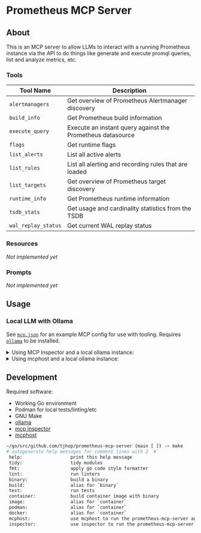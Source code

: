 # Prometheus MCP Server

## About
This is an MCP server to allow LLMs to interact with a running Prometheus instance via the API to do things like generate and execute promql queries, list and analyze metrics, etc.

### Tools

| Tool Name | Description |
| --- | --- |
| `alertmanagers` | Get overview of Prometheus Alertmanager discovery |
| `build_info` | Get Prometheus build information |
| `execute_query` | Execute an instant query against the Prometheus datasource |
| `flags` | Get runtime flags |
| `list_alerts` | List all active alerts |
| `list_rules` | List all alerting and recording rules that are loaded |
| `list_targets` | Get overview of Prometheus target discovery |
| `runtime_info` | Get Prometheus runtime information |
| `tsdb_stats` | Get usage and cardinality statistics from the TSDB |
| `wal_replay_status` | Get current WAL replay status |

### Resources

_Not implemented yet_

### Prompts

_Not implemented yet_

## Usage

### Local LLM with Ollama
See [`mcp.json`](./examples/mcp.json) for an example MCP config for use with tooling.
Requires [`ollama`](https://github.com/ollama/ollama) to be installed.

<details>
<summary>Using MCP Inspector and a local ollama instance:</summary>

Requires [MCP Inpsector](https://github.com/modelcontextprotocol/inspector) to be installed:

```bash
make inspector
```
</details>

<details>
<summary>Using mcphost and a local ollama instance:</summary>

Requires [`mcphost`](https://github.com/mark3labs/mcphost) to be installed:

```bash
make mcphost
```
</details>

## Development

Required software:
- Working Go environment
- Podman for local tests/linting/etc
- GNU Make
- [ollama](https://github.com/ollama/ollama)
- [mcp inspector](https://github.com/modelcontextprotocol/inspector)
- [mcphost](https://github.com/mark3labs/mcphost)

```bash
~/go/src/github.com/tjhop/prometheus-mcp-server (main [ ]) -> make
# autogenerate help messages for comment lines with 2 `#`
 help:                  print this help message
 tidy:                  tidy modules
 fmt:                   apply go code style formatter
 lint:                  run linters
 binary:                build a binary
 build:                 alias for `binary`
 test:                  run tests
 container:             build container image with binary
 image:                 alias for `container`
 podman:                alias for `container`
 docker:                alias for `container`
 mcphost:               use mcphost to run the prometheus-mcp-server against a local ollama model
 inspector:             use inspector to run the prometheus-mcp-server
```
